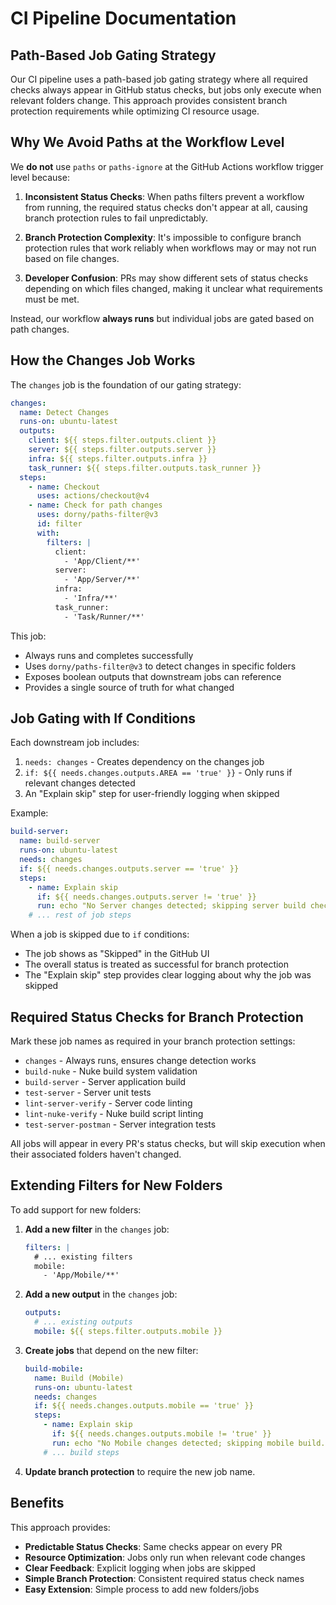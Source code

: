 # CI Pipeline Documentation

## Path-Based Job Gating Strategy

Our CI pipeline uses a path-based job gating strategy where all required checks always appear in GitHub status checks, but jobs only execute when relevant folders change. This approach provides consistent branch protection requirements while optimizing CI resource usage.

## Why We Avoid Paths at the Workflow Level

We **do not** use `paths` or `paths-ignore` at the GitHub Actions workflow trigger level because:

1. **Inconsistent Status Checks**: When paths filters prevent a workflow from running, the required status checks don't appear at all, causing branch protection rules to fail unpredictably.

2. **Branch Protection Complexity**: It's impossible to configure branch protection rules that work reliably when workflows may or may not run based on file changes.

3. **Developer Confusion**: PRs may show different sets of status checks depending on which files changed, making it unclear what requirements must be met.

Instead, our workflow **always runs** but individual jobs are gated based on path changes.

## How the Changes Job Works

The `changes` job is the foundation of our gating strategy:

```yaml
changes:
  name: Detect Changes  
  runs-on: ubuntu-latest
  outputs:
    client: ${{ steps.filter.outputs.client }}
    server: ${{ steps.filter.outputs.server }}
    infra: ${{ steps.filter.outputs.infra }}
    task_runner: ${{ steps.filter.outputs.task_runner }}
  steps:
    - name: Checkout
      uses: actions/checkout@v4
    - name: Check for path changes
      uses: dorny/paths-filter@v3
      id: filter
      with:
        filters: |
          client:
            - 'App/Client/**'
          server:
            - 'App/Server/**'
          infra:
            - 'Infra/**'
          task_runner:
            - 'Task/Runner/**'
```

This job:
- Always runs and completes successfully
- Uses `dorny/paths-filter@v3` to detect changes in specific folders
- Exposes boolean outputs that downstream jobs can reference
- Provides a single source of truth for what changed

## Job Gating with If Conditions

Each downstream job includes:
1. `needs: changes` - Creates dependency on the changes job
2. `if: ${{ needs.changes.outputs.AREA == 'true' }}` - Only runs if relevant changes detected
3. An "Explain skip" step for user-friendly logging when skipped

Example:
```yaml
build-server:
  name: build-server
  runs-on: ubuntu-latest
  needs: changes
  if: ${{ needs.changes.outputs.server == 'true' }}
  steps:
    - name: Explain skip
      if: ${{ needs.changes.outputs.server != 'true' }}
      run: echo "No Server changes detected; skipping server build checks."
    # ... rest of job steps
```

When a job is skipped due to `if` conditions:
- The job shows as "Skipped" in the GitHub UI
- The overall status is treated as successful for branch protection
- The "Explain skip" step provides clear logging about why the job was skipped

## Required Status Checks for Branch Protection

Mark these job names as required in your branch protection settings:

- `changes` - Always runs, ensures change detection works
- `build-nuke` - Nuke build system validation  
- `build-server` - Server application build
- `test-server` - Server unit tests
- `lint-server-verify` - Server code linting
- `lint-nuke-verify` - Nuke build script linting  
- `test-server-postman` - Server integration tests

All jobs will appear in every PR's status checks, but will skip execution when their associated folders haven't changed.

## Extending Filters for New Folders

To add support for new folders:

1. **Add a new filter** in the `changes` job:
   ```yaml
   filters: |
     # ... existing filters
     mobile:
       - 'App/Mobile/**'
   ```

2. **Add a new output** in the `changes` job:
   ```yaml
   outputs:
     # ... existing outputs  
     mobile: ${{ steps.filter.outputs.mobile }}
   ```

3. **Create jobs** that depend on the new filter:
   ```yaml
   build-mobile:
     name: Build (Mobile)
     runs-on: ubuntu-latest
     needs: changes
     if: ${{ needs.changes.outputs.mobile == 'true' }}
     steps:
       - name: Explain skip
         if: ${{ needs.changes.outputs.mobile != 'true' }}
         run: echo "No Mobile changes detected; skipping mobile build."
       # ... build steps
   ```

4. **Update branch protection** to require the new job name.

## Benefits

This approach provides:

- **Predictable Status Checks**: Same checks appear on every PR
- **Resource Optimization**: Jobs only run when relevant code changes
- **Clear Feedback**: Explicit logging when jobs are skipped
- **Simple Branch Protection**: Consistent required status check names
- **Easy Extension**: Simple process to add new folders/jobs
